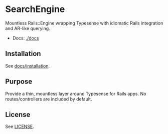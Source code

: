 # SearchEngine

Mountless Rails::Engine wrapping Typesense with idiomatic Rails integration and AR-like querying.

- Docs: [./docs](./docs)

## Installation
See [docs/installation](./docs/installation.md).

## Purpose
Provide a thin, mountless layer around Typesense for Rails apps. No routes/controllers are included by default.

## License
See [LICENSE](./LICENSE).
